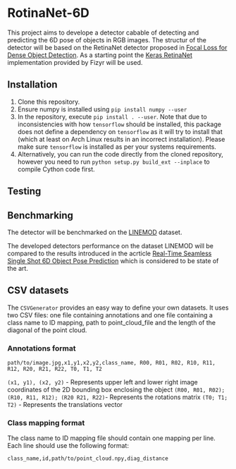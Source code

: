 # RotinaNet-6D
This project aims to develope a detector cabable of detecting and predicting the 6D pose of objects in RGB images. The structur of the detector will be based on the RetinaNet detector proposed in [Focal Loss for Dense Object Detection](https://arxiv.org/pdf/1708.02002.pdf). As a starting point the [Keras RetinaNet](https://github.com/fizyr/keras-retinanet) implementation provided by Fizyr will be used. 

## Installation 

1) Clone this repository.
2) Ensure numpy is installed using `pip install numpy --user`
3) In the repository, execute `pip install . --user`.
   Note that due to inconsistencies with how `tensorflow` should be installed,
   this package does not define a dependency on `tensorflow` as it will try to install that (which at least on Arch Linux results in an incorrect installation).
   Please make sure `tensorflow` is installed as per your systems requirements.
4) Alternatively, you can run the code directly from the cloned  repository, however you need to run `python setup.py build_ext --inplace` to compile Cython code first.

## Testing

## Benchmarking 
The detector will be benchmarked on the [LINEMOD](https://bop.felk.cvut.cz/datasets/) dataset.

The developed detectors performance on the dataset LINEMOD will be compared to the results introduced in the acrticle [Real-Time Seamless Single Shot 6D Object Pose Prediction](https://arxiv.org/pdf/1711.08848.pdf) which is considered to be state of the art. 

## CSV datasets
The `CSVGenerator` provides an easy way to define your own datasets.
It uses two CSV files: one file containing annotations and one file containing a class name to ID mapping, path to point_cloud_file and the length of the diagonal of the point cloud.  

### Annotations format
```
path/to/image.jpg,x1,y1,x2,y2,class_name, R00, R01, R02, R10, R11, R12, R20, R21, R22, T0, T1, T2
```

`(x1, y1), (x2, y2)` - Represents upper left and lower right image coordinates of the 2D bounding box enclosing the object
`(R00, R01, R02); (R10, R11, R12); (R20 R21, R22)`- Represents the rotations matrix
`(T0; T1; T2)` - Represents the translations vector 

### Class mapping format
The class name to ID mapping file should contain one mapping per line.
Each line should use the following format:
```
class_name,id,path/to/point_cloud.npy,diag_distance
```
